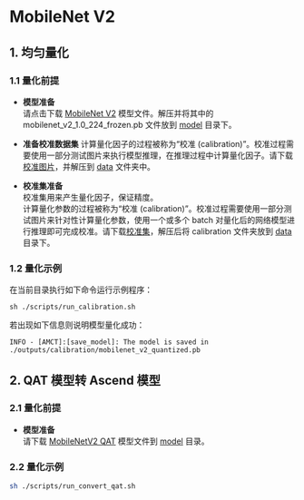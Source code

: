 # MobileNet V2

## 1. 均匀量化

### 1.1 量化前提

+ **模型准备**  
请点击下载 [MobileNet V2](https://storage.googleapis.com/mobilenet_v2/checkpoints/mobilenet_v2_1.0_224.tgz) 模型文件。解压并将其中的 mobilenet_v2_1.0_224_frozen.pb 文件放到 [model](./model/) 目录下。

+ **准备校准数据集**
计算量化因子的过程被称为“校准 (calibration)”。校准过程需要使用一部分测试图片来执行模型推理，在推理过程中计算量化因子。请下载[校准图片](https://c7xcode.obs.cn-north-4.myhuaweicloud.com/models/amct_acl/classification/calibration.rar)，并解压到 [data](./data/) 文件夹中。

+ **校准集准备**  
校准集用来产生量化因子，保证精度。  
计算量化参数的过程被称为“校准 (calibration)”。校准过程需要使用一部分测试图片来针对性计算量化参数，使用一个或多个 batch 对量化后的网络模型进行推理即可完成校准。请下载[校准集](https://c7xcode.obs.cn-north-4.myhuaweicloud.com/models/mobilenet_v2_calibration/calibration.rar)，解压后将 calibration 文件夹放到 [data](./data/) 目录下。

### 1.2 量化示例

在当前目录执行如下命令运行示例程序：

```none
sh ./scripts/run_calibration.sh
```

若出现如下信息则说明模型量化成功：

```none
INFO - [AMCT]:[save_model]: The model is saved in ./outputs/calibration/mobilenet_v2_quantized.pb
```

## 2. QAT 模型转 Ascend 模型

### 2.1 量化前提

+ **模型准备**  
请下载 [MobileNetV2 QAT](https://modelzoo-train-atc.obs.cn-north-4.myhuaweicloud.com/003_Atc_Models/AE/ATC%20Model/mobilenetv2_convert_qat/mobilenetv2_qat.pb) 模型文件到 [model](./model/) 目录。

### 2.2 量化示例

```bash
sh ./scripts/run_convert_qat.sh
```

